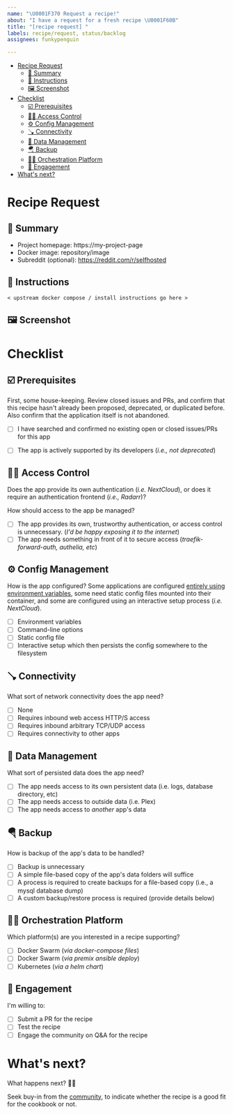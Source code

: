 ```yaml
---
name: "\U0001F370 Request a recipe!"
about: "I have a request for a fresh recipe \U0001F60B"
title: "[recipe request] "
labels: recipe/request, status/backlog
assignees: funkypenguin

---
```


<!-- You can ignore this section, it's used to make the issue look beautiful. 
     Skip to the summary section below.. -->

- [Recipe Request](#recipe-request)
  - [💬 Summary](#-summary)
  - [📝 Instructions](#-instructions)
  - [🖼 Screenshot](#-screenshot)
- [Checklist](#checklist)
  - [☑️ Prerequisites](#️-prerequisites)
  - [👮‍♂️ Access Control](#️-access-control)
  - [⚙️ Config Management](#️-config-management)
  - [🪠 Connectivity](#-connectivity)
  - [💾 Data Management](#-data-management)
  - [🪂 Backup](#-backup)
  - [🤹‍♀️ Orchestration Platform](#️-orchestration-platform)
  - [💍 Engagement](#-engagement)
- [What's next?](#whats-next)
  
# Recipe Request

## 💬 Summary

<!-- ** Briefly describe the new recipe you'd like added -->

* Project homepage: https://my-project-page
* Docker image: repository/image
* Subreddit (optional): https://reddit.com/r/selfhosted

## 📝 Instructions

<!-- Most projects include instructions on how to deploy via Docker. Include a link to the relevant documentation below, as well as the actual instructions / docker-compose file. -->

```
< upstream docker compose / install instructions go here >
```

## 🖼 Screenshot

<!-- Paste in a single, beautiful screenshot, which should be included in the recipe -->

<!-- 
That's it for the text entry. Save the issue and then use the much-nicer rich viewer to complete the checklist below.
-->

# Checklist

## ☑️ Prerequisites

First, some house-keeping. Review closed issues and PRs, and confirm that this recipe hasn't already been proposed, deprecated, or duplicated before. Also confirm that the application itself is not abandoned.

* [ ] I have searched and confirmed no existing open or closed issues/PRs for this app
* [ ] The app is actively supported by its developers (_i.e., not deprecated_)


## 👮‍♂️ Access Control 

Does the app provide its own authentication (_i.e. NextCloud_), or does it require an authentication frontend (_i.e., Radarr_)?

How should access to the app be managed?

* [ ] The app provides its own, trustworthy authentication, or access control is unnecessary. (*I'd be happy exposing it to the internet*)
* [ ] The app needs something in front of it to secure access (_traefik-forward-auth, authelia, etc_)

<!-- Add any extra details necessary to explain the selections above -->

## ⚙️ Config Management

How is the app configured? Some applications are configured [entirely using environment variables](https://12factor.net), some need static config files mounted into their container, and some are configured using an interactive setup process (_i.e. NextCloud_). 

* [ ] Environment variables
* [ ] Command-line options
* [ ] Static config file
* [ ] Interactive setup which then persists the config somewhere to the filesystem

<!-- Add any extra details necessary to explain the selections above -->

## 🪠 Connectivity

What sort of network connectivity does the app need?

* [ ] None
* [ ] Requires inbound web access HTTP/S access
* [ ] Requires inbound arbitrary TCP/UDP access
* [ ] Requires connectivity to other apps

<!-- Add any extra details necessary to explain the selections above -->

## 💾 Data Management

What sort of persisted data does the app need?

* [ ] The app needs access to its own persistent data (i.e. logs, database directory, etc)
* [ ] The app needs access to outside data (i.e. Plex)
* [ ] The app needs access to *another* app's data

<!-- Add any extra details necessary to explain the selections above -->

## 🪂 Backup

How is backup of the app's data to be handled?

* [ ] Backup is unnecessary
* [ ] A simple file-based copy of the app's data folders will suffice
* [ ] A process is required to create backups for a file-based copy (i.e., a mysql database dump)
* [ ] A custom backup/restore process is required (provide details below)

<!-- Add any extra details necessary to explain the selections above -->

## 🤹‍♀️ Orchestration Platform

Which platform(s) are you interested in a recipe supporting?

* [ ] Docker Swarm (_via docker-compose files_)
* [ ] Docker Swarm (_via premix ansible deploy_)
* [ ] Kubernetes (_via a helm chart_)

## 💍 Engagement

I'm willing to:

* [ ] Submit a PR for the recipe
* [ ] Test the recipe
* [ ] Engage the community on Q&A for the recipe

# What's next?

What happens next? 🙋‍♂️

Seek buy-in from the [community](http://chat.funkypenguin.co.nz), to indicate whether the recipe is a good fit for the cookbook or not.